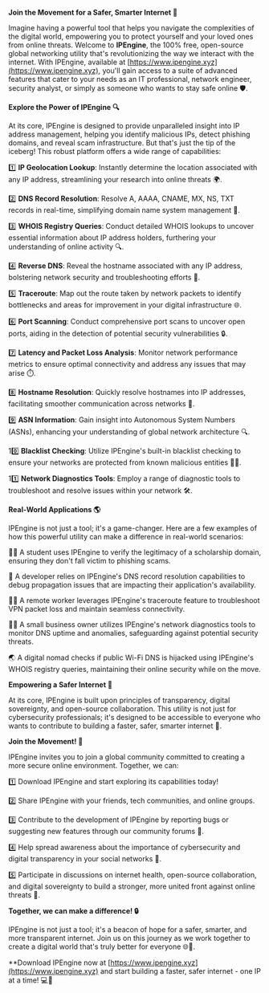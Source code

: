 **Join the Movement for a Safer, Smarter Internet 🚀**

Imagine having a powerful tool that helps you navigate the complexities of the digital world, empowering you to protect yourself and your loved ones from online threats. Welcome to **IPEngine**, the 100% free, open-source global networking utility that's revolutionizing the way we interact with the internet. With IPEngine, available at [https://www.ipengine.xyz](https://www.ipengine.xyz), you'll gain access to a suite of advanced features that cater to your needs as an IT professional, network engineer, security analyst, or simply as someone who wants to stay safe online 🛡️.

**Explore the Power of IPEngine 🔍**

At its core, IPEngine is designed to provide unparalleled insight into IP address management, helping you identify malicious IPs, detect phishing domains, and reveal scam infrastructure. But that's just the tip of the iceberg! This robust platform offers a wide range of capabilities:

1️⃣ **IP Geolocation Lookup**: Instantly determine the location associated with any IP address, streamlining your research into online threats 🌍.

2️⃣ **DNS Record Resolution**: Resolve A, AAAA, CNAME, MX, NS, TXT records in real-time, simplifying domain name system management 📡.

3️⃣ **WHOIS Registry Queries**: Conduct detailed WHOIS lookups to uncover essential information about IP address holders, furthering your understanding of online activity 🔍.

4️⃣ **Reverse DNS**: Reveal the hostname associated with any IP address, bolstering network security and troubleshooting efforts 📡.

5️⃣ **Traceroute**: Map out the route taken by network packets to identify bottlenecks and areas for improvement in your digital infrastructure 🌐.

6️⃣ **Port Scanning**: Conduct comprehensive port scans to uncover open ports, aiding in the detection of potential security vulnerabilities 🔒.

7️⃣ **Latency and Packet Loss Analysis**: Monitor network performance metrics to ensure optimal connectivity and address any issues that may arise ⏱️.

8️⃣ **Hostname Resolution**: Quickly resolve hostnames into IP addresses, facilitating smoother communication across networks 📡.

9️⃣ **ASN Information**: Gain insight into Autonomous System Numbers (ASNs), enhancing your understanding of global network architecture 🔍.

10️⃣ **Blacklist Checking**: Utilize IPEngine's built-in blacklist checking to ensure your networks are protected from known malicious entities 👮‍♀️.

11️⃣ **Network Diagnostics Tools**: Employ a range of diagnostic tools to troubleshoot and resolve issues within your network 🛠️.

**Real-World Applications 🌎**

IPEngine is not just a tool; it's a game-changer. Here are a few examples of how this powerful utility can make a difference in real-world scenarios:

👩‍🎓 A student uses IPEngine to verify the legitimacy of a scholarship domain, ensuring they don't fall victim to phishing scams.

🤖 A developer relies on IPEngine's DNS record resolution capabilities to debug propagation issues that are impacting their application's availability.

🏃‍♂️ A remote worker leverages IPEngine's traceroute feature to troubleshoot VPN packet loss and maintain seamless connectivity.

👩‍💼 A small business owner utilizes IPEngine's network diagnostics tools to monitor DNS uptime and anomalies, safeguarding against potential security threats.

🌏 A digital nomad checks if public Wi-Fi DNS is hijacked using IPEngine's WHOIS registry queries, maintaining their online security while on the move.

**Empowering a Safer Internet 🌟**

At its core, IPEngine is built upon principles of transparency, digital sovereignty, and open-source collaboration. This utility is not just for cybersecurity professionals; it's designed to be accessible to everyone who wants to contribute to building a faster, safer, smarter internet 🔐.

**Join the Movement! 🚀**

IPEngine invites you to join a global community committed to creating a more secure online environment. Together, we can:

1️⃣ Download IPEngine and start exploring its capabilities today!

2️⃣ Share IPEngine with your friends, tech communities, and online groups.

3️⃣ Contribute to the development of IPEngine by reporting bugs or suggesting new features through our community forums 🤝.

4️⃣ Help spread awareness about the importance of cybersecurity and digital transparency in your social networks 👥.

5️⃣ Participate in discussions on internet health, open-source collaboration, and digital sovereignty to build a stronger, more united front against online threats 💬.

**Together, we can make a difference! 🔒**

IPEngine is not just a tool; it's a beacon of hope for a safer, smarter, and more transparent internet. Join us on this journey as we work together to create a digital world that's truly better for everyone 🌐💖.

**Download IPEngine now at [https://www.ipengine.xyz](https://www.ipengine.xyz) and start building a faster, safer internet - one IP at a time! 💻🚀